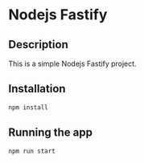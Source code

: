 # Nodejs Fastify

## Description

This is a simple Nodejs Fastify project.

## Installation

```bash
npm install
```

## Running the app

```bash
npm run start
```
